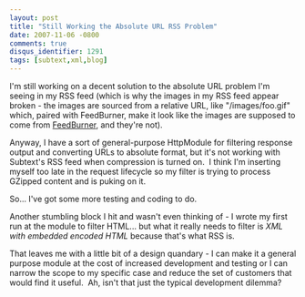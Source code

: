 ```yaml
---
layout: post
title: "Still Working the Absolute URL RSS Problem"
date: 2007-11-06 -0800
comments: true
disqus_identifier: 1291
tags: [subtext,xml,blog]
---
```

I'm still working on a decent solution to the absolute URL problem I'm
seeing in my RSS feed (which is why the images in my RSS feed appear
broken - the images are sourced from a relative URL, like
"/images/foo.gif" which, paired with FeedBurner, make it look like the
images are supposed to come from
[FeedBurner](http://www.feedburner.com), and they're not).

Anyway, I have a sort of general-purpose HttpModule for filtering
response output and converting URLs to absolute format, but it's not
working with Subtext's RSS feed when compression is turned on.  I think
I'm inserting myself too late in the request lifecycle so my filter is
trying to process GZipped content and is puking on it.

So... I've got some more testing and coding to do.

Another stumbling block I hit and wasn't even thinking of - I wrote my
first run at the module to filter HTML... but what it really needs to
filter is *XML with embedded encoded HTML* because that's what RSS is.

That leaves me with a little bit of a design quandary - I can make it a
general purpose module at the cost of increased development and testing
or I can narrow the scope to my specific case and reduce the set of
customers that would find it useful.  Ah, isn't that just the typical
development dilemma?

